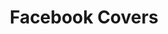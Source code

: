 ---
layout: page_project
id: covers
status: active
title: Facebook Covers
tagline: Minimal Ink. Facebook Covers
contributors: 
 - sarthaka
 - vedants
trellourl: 
facebookurl:
twitterurl:
behanceurl:
permalink: /news/covers
---